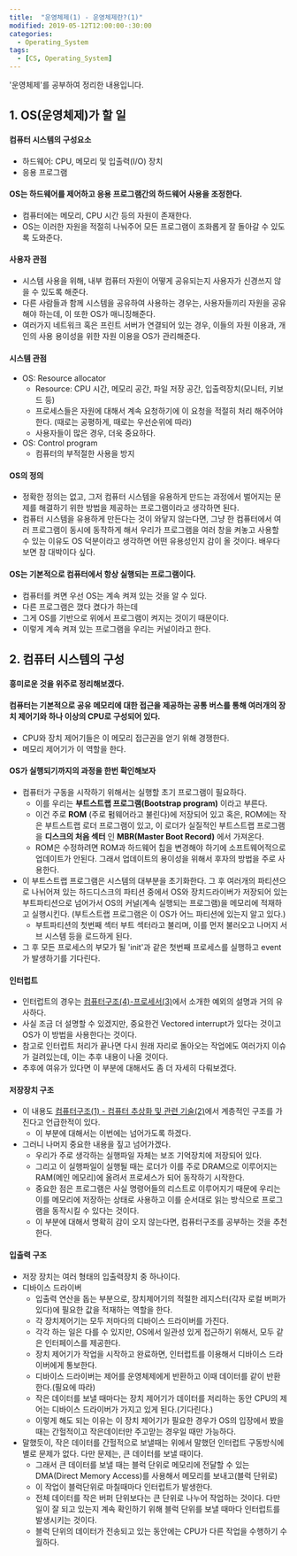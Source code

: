 ```yaml
---
title:  "운영체제(1) - 운영체제란?(1)"
modified: 2019-05-12T12:00:00-:30:00
categories:
  - Operating_System
tags:
  - [CS, Operating_System]
---
```


'운영체제'를 공부하여 정리한 내용입니다.

## 1. OS(운영체제)가 할 일

#### 컴퓨터 시스템의 구성요소

-   하드웨어: CPU, 메모리 및 입출력(I/O) 장치
-   응용 프로그램

#### OS는 하드웨어를 제어하고 응용 프로그램간의 하드웨어 사용을 조정한다.

-   컴퓨터에는 메모리, CPU 시간 등의 자원이 존재한다.
-   OS는 이러한 자원을 적절히 나눠주어 모든 프로그램이 조화롭게 잘 돌아갈 수 있도록 도와준다.

#### 사용자 관점

-   시스템 사용을 위해, 내부 컴퓨터 자원이 어떻게 공유되는지 사용자가 신경쓰지 않을 수 있도록 해준다.
-   다른 사람들과 함께 시스템을 공유하여 사용하는 경우는, 사용자들끼리 자원을 공유해야 하는데, 이 또한 OS가 매니징해준다.
-   여러가지 네트워크 혹은 프린트 서버가 연결되어 있는 경우, 이들의 자원 이용과, 개인의 사용 용이성을 위한 자원 이용을 OS가 관리해준다.

#### 시스템 관점

-   OS: Resource allocator
    -   Resource: CPU 시간, 메모리 공간, 파일 저장 공간, 입출력장치(모니터, 키보드 등)
    -   프로세스들은 자원에 대해서 계속 요청하기에 이 요청을 적절히 처리 해주어야 한다. (때로는 공평하게, 때로는 우선순위에 따라)
    -   사용자들이 많은 경우, 더욱 중요하다.
-   OS: Control program
    -   컴퓨터의 부적절한 사용을 방지

#### OS의 정의

-   정확한 정의는 없고, 그저 컴퓨터 시스템을 유용하게 만드는 과정에서 벌어지는 문제를 해결하기 위한 방법을 제공하는 프로그램이라고 생각하면 된다.
-   컴퓨터 시스템을 유용하게 만든다는 것이 와닿지 않는다면, 그냥 한 컴퓨터에서 여러 프로그램이 동시에 동작하게 해서 우리가 프로그램을 여러 창을 켜놓고 사용할 수 있는 이유도 OS 덕분이라고 생각하면 어떤 유용성인지 감이 올 것이다. 배우다 보면 참 대박이다 싶다.

#### OS는 기본적으로 컴퓨터에서 항상 실행되는 프로그램이다.

-   컴퓨터를 켜면 우선 OS는 계속 켜져 있는 것을 알 수 있다.
-   다른 프로그램은 껐다 켰다가 하는데
-   그게 OS를 기반으로 위에서 프로그램이 켜지는 것이기 때문이다.
-   이렇게 계속 켜져 있는 프로그램을 우리는 커널이라고 한다.

## 2. 컴퓨터 시스템의 구성

#### 흥미로운 것을 위주로 정리해보겠다.

#### 컴퓨터는 기본적으로 공유 메모리에 대한 접근을 제공하는 공통 버스를 통해 여러개의 장치 제어기와 하나 이상의 CPU로 구성되어 있다.

-   CPU와 장치 제어기들은 이 메모리 접근권을 얻기 위해 경쟁한다.
-   메모리 제어기가 이 역할을 한다.

#### OS가 실행되기까지의 과정을 한번 확인해보자

-   컴퓨터가 구동을 시작하기 위해서는 실행할 초기 프로그램이 필요하다.
    -   이를 우리는 **부트스트랩 프로그램(Bootstrap program)** 이라고 부른다.
    -   이건 주로 **ROM** (주로 펌웨어라고 불린다)에 저장되어 있고 혹은, ROM에는 작은 부트스트랩 로더 프로그램이 있고, 이 로더가 실질적인 부트스트랩 프로그램을 **디스크의 처음 섹터** 인 **MBR(Master Boot Record)** 에서 가져온다.
    -   ROM은 수정하려면 ROM과 하드웨어 칩을 변경해야 하기에 소프트웨어적으로 업데이트가 안된다. 그래서 업데이트의 용이성을 위해서 후자의 방법을 주로 사용한다.
-   이 부트스트랩 프로그램은 시스템의 대부분을 초기화한다. 그 후 여러개의 파티션으로 나뉘어져 있는 하드디스크의 파티션 중에서 OS와 장치드라이버가 저장되어 있는 부트파티션으로 넘어가서 OS의 커널(계속 실행되는 프로그램)을 메모리에 적재하고 실행시킨다. (부트스트랩 프로그램은 이 OS가 어느 파티션에 있는지 알고 있다.)
    -   부트파티션의 첫번째 섹터 부트 섹터라고 불리며, 이를 먼저 불러오고 나머지 서브 시스템 등을 로드하게 된다.
-   그 후 모든 프로세스의 부모가 될 'init'과 같은 첫번째 프로세스를 실행하고 event가 발생하기를 기다린다.

#### 인터럽트

-   인터럽트의 경우는 [컴퓨터구조(4)-프로세서(3)](https://cmpark0126.github.io/computer_architecture/CA_4-3/)에서 소개한 예외의 설명과 거의 유사하다.
-   사실 조금 더 설명할 수 있겠지만, 중요한건 Vectored interrupt가 있다는 것이고 OS가 이 방법을 사용한다는 것이다.
-   참고로 인터럽트 처리가 끝나면 다시 원래 자리로 돌아오는 작업에도 여러가지 이슈가 걸려있는데, 이는 추후 내용이 나올 것이다.
-   추후에 여유가 있다면 이 부분에 대해서도 좀 더 자세히 다뤄보겠다.

#### 저장장치 구조

-   이 내용도 [컴퓨터구조(1) - 컴퓨터 추상화 및 관련 기술(2)](https://cmpark0126.github.io/computer_architecture/CA_1-2/)에서 계층적인 구조를 가진다고 언급한적이 있다.
    -   이 부분에 대해서는 이번에는 넘어가도록 하겠다.
-   그러니 나머지 중요한 내용을 짚고 넘어가겠다.
    -   우리가 주로 생각하는 실행파일 자체는 보조 기억장치에 저장되어 있다.
    -   그리고 이 실행파일이 실행될 때는 로더가 이를 주로 DRAM으로 이루어지는 RAM(메인 메모리)에 올려서 프로세스가 되어 동작하기 시작한다.
    -   중요한 점은 프로그램은 사실 명령어들의 리스트로 이루어지기 때문에 우리는 이를 메모리에 저장하는 상태로 사용하고 이를 순서대로 읽는 방식으로 프로그램을 동작시킬 수 있다는 것이다.
    -   이 부분에 대해서 명확히 감이 오지 않는다면, 컴퓨터구조를 공부하는 것을 추천한다.

#### 입출력 구조

-   저장 장치는 여러 형태의 입출력장치 중 하나이다.
-   디바이스 드라이버
    -   입출력 연산을 돕는 부분으로, 장치제어기의 적절한 레지스터(각자 로컬 버퍼가 있다)에 필요한 값을 적재하는 역할을 한다.
    -   각 장치제어기는 모두 저마다의 디바이스 드라이버를 가진다.
    -   각각 하는 일은 다를 수 있지만, OS에서 일관성 있게 접근하기 위해서, 모두 같은 인터페이스를 제공한다.
    -   장치 제어기가 작업을 시작하고 완료하면, 인터럽트를 이용해서 디바이스 드라이버에게 통보한다.
    -   디바이스 드라이버는 제어를 운영체제에게 반환하고 이때 데이터를 같이 반환한다.(필요에 따라)
    -   작은 데이터를 보낼 때마다는 장치 제어기가 데이터를 저리하는 동안 CPU의 제어는 디바이스 드라이버가 가지고 있게 된다.(기다린다.)
    -   이렇게 해도 되는 이유는 이 장치 제어기가 필요한 경우가 OS의 입장에서 봤을 때는 간헐적이고 작은데이터만 주고맏는 경우일 때만 가능하다.  
-   말했듯이, 작은 데이터를 간헐적으로 보낼때는 위에서 말했던 인터럽트 구동방식에 별로 문제가 없다. 다만 문제는, 큰 데이터를 보낼 때이다.
    -   그래서 큰 데이터를 보낼 때는 블럭 단위로 메모리에 전달할 수 있는 DMA(Direct Memory Access)를 사용해서 메모리를 보내고(블럭 단위로)
    -   이 작업이 블럭단위로 마칠때마다 인터럽트가 발생한다.
    -   전체 데이터를 작은 버퍼 단위보다는 큰 단위로 나누어 작업하는 것이다. 다만 일이 잘 되고 있는지 계속 확인하기 위해 블럭 단위를 보낼 때마다 인터럽트를 발생시키는 것이다.
    -   블럭 단위의 데이터가 전송되고 있는 동안에는 CPU가 다른 작업을 수행하기 수월하다.
